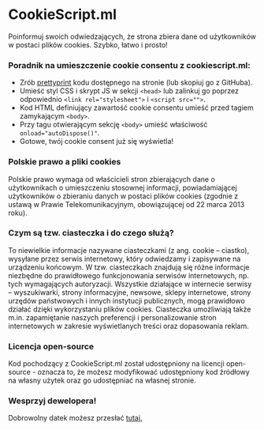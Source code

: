 # CookieScript.ml
Poinformuj swoich odwiedzających, że strona zbiera dane od użytkowników w postaci plików cookies. Szybko, łatwo i prosto!

### Poradnik na umieszczenie cookie consentu z cookiescript.ml:
- Zrób [prettyprint](https://webformatter.com/html) kodu dostępnego na stronie (lub skopiuj go z GitHuba).
- Umieść styl CSS i skrypt JS w sekcji `<head>` lub zalinkuj go poprzez odpowiednio `<link rel="stylesheet">` i `<script src="">`.
- Kod HTML definiujący zawartość cookie consentu umieść przed tagiem zamykającym `<body>`.
- Przy tagu otwierającym sekcję `<body>` umieść właściwość `onload="autoDispose()"`.
- Gotowe, twój cookie consent już się wyświetla!

### Polskie prawo a pliki cookies
Polskie prawo wymaga od właścicieli stron zbierających dane o użytkownikach o umieszczeniu stosownej informacji, powiadamiającej użytkowników o zbieraniu danych w postaci plików cookies (zgodnie z ustawą w Prawie Telekomunikacyjnym, obowiązującej od 22 marca 2013 roku).

### Czym są tzw. ciasteczka i do czego służą?
To niewielkie informacje nazywane ciasteczkami (z ang. cookie – ciastko), wysyłane przez serwis internetowy, który odwiedzamy i zapisywane na urządzeniu końcowym. W tzw. ciasteczkach znajdują się różne informacje niezbędne do prawidłowego funkcjonowania serwisów internetowych, np. tych wymagających autoryzacji. Wszystkie działające w internecie serwisy – wyszukiwarki, strony informacyjne, newsowe, sklepy internetowe, strony urzędów państwowych i innych instytucji publicznych, mogą prawidłowo działać dzięki wykorzystaniu plików cookies. Ciasteczka umożliwiają także m.in. zapamiętanie naszych preferencji i personalizowanie stron internetowych w zakresie wyświetlanych treści oraz dopasowania reklam.

### Licencja open-source
Kod pochodzący z CookieScript.ml został udostępniony na licencji open-source - oznacza to, że możesz modyfikować udostępniony kod źródłowy na własny użytek oraz go udostępniać na własnej stronie.

### Wesprzyj dewelopera!
Dobrowolny datek możesz przesłać [tutaj.](https://tipply.pl/u/SlaVistaPL)
